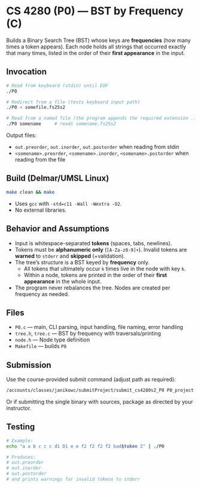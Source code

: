 
# CS 4280 (P0) — BST by Frequency (C)

Builds a Binary Search Tree (BST) whose keys are **frequencies** (how many times a token appears).
Each node holds all strings that occurred exactly that many times, listed in the order of their **first appearance** in the input.

## Invocation

```bash
# Read from keyboard (stdin) until EOF
./P0

# Redirect from a file (tests keyboard input path)
./P0 < somefile.fs25s2

# Read from a named file (the program appends the required extension .fs25s2)
./P0 somename     # reads somename.fs25s2
```
Output files:
- `out.preorder`, `out.inorder`, `out.postorder` when reading from stdin
- `<somename>.preorder`, `<somename>.inorder`, `<somename>.postorder` when reading from the file

## Build (Delmar/UMSL Linux)

```bash
make clean && make
```

- Uses `gcc` with `-std=c11 -Wall -Wextra -O2`.
- No external libraries.

## Behavior and Assumptions

- Input is whitespace-separated **tokens** (spaces, tabs, newlines).
- Tokens must be **alphanumeric only** (`[A-Za-z0-9]+`). Invalid tokens are **warned** to `stderr` and **skipped** (+validation).
- The tree’s structure is a BST keyed by **frequency** only.
  - All tokens that ultimately occur `k` times live in the node with key `k`.
  - Within a node, tokens are printed in the order of their **first appearance** in the whole input.
- The program never rebalances the tree. Nodes are created per frequency as needed.

## Files

- `P0.c` — main, CLI parsing, input handling, file naming, error handling
- `tree.h`, `tree.c` — BST by frequency with traversals/printing
- `node.h` — Node type definition
- `Makefile` — builds `P0`

## Submission

Use the course-provided submit command (adjust path as required):

```bash
/accounts/classes/janikowc/submitProject/submit_cs4280s2_P0 P0_project
```

Or if submitting the single binary with sources, package as directed by your instructor.

## Testing

```bash
# Example:
echo "a a b c c c d1 D1 e e f2 f2 f2 f2 bad$token Z" | ./P0

# Produces:
# out.preorder
# out.inorder
# out.postorder
# and prints warnings for invalid tokens to stderr
```
